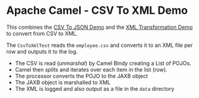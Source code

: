 # Apache Camel - CSV To XML Demo

This combines the [CSV To JSON Demo](03CsvToJson/README.md) and the  [XML Transformation Demo](04XMLTransformation/README.md) to convert
from CSV to XML.

The `CsvToXmlTest` reads the `employee.csv` and converts it to an XML file per row and outputs it to the log.

* The CSV is read (*unmarshal*) by Camel Bindy creating a List of POJOs.
* Camel then *splits* and iterates over each item in the list (row).
* The processor converts the POJO to the JAXB object
* The JAXB object is marshalled to XML
* The XML is logged and also output as a file in the `data` directory
